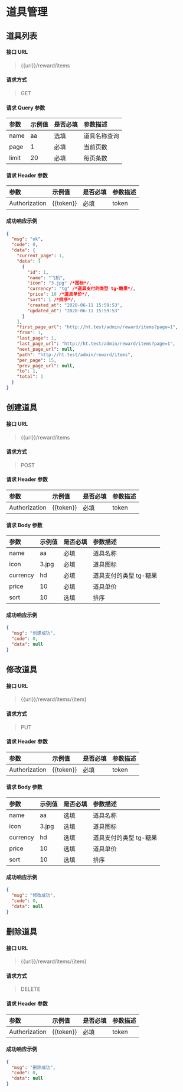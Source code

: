 # 道具管理

## 道具列表

#### 接口 URL

> {{url}}/reward/items

#### 请求方式

> GET

#### 请求 Query 参数

| 参数  | 示例值 | 是否必填 | 参数描述     |
| :---- | :----- | :------- | :----------- |
| name  | aa     | 选填     | 道具名称查询 |
| page  | 1      | 必填     | 当前页数     |
| limit | 20     | 必填     | 每页条数     |

#### 请求 Header 参数

| 参数          | 示例值    | 是否必填 | 参数描述 |
| :------------ | :-------- | :------- | :------- |
| Authorization | {{token}} | 必填     | token    |

#### 成功响应示例

```json
{
  "msg": "ok",
  "code": 0,
  "data": {
    "current_page": 1,
    "data": [
      {
        "id": 1,
        "name": "飞机",
        "icon": "3.jpg" /*图标*/,
        "currency": "tg" /*道具支付的类型 tg-糖果*/,
        "price": 10 /*道具单价*/,
        "sort": 1 /*排序*/,
        "created_at": "2020-06-11 15:59:53",
        "updated_at": "2020-06-11 15:59:53"
      }
    ],
    "first_page_url": "http://ht.test/admin/reward/items?page=1",
    "from": 1,
    "last_page": 1,
    "last_page_url": "http://ht.test/admin/reward/items?page=1",
    "next_page_url": null,
    "path": "http://ht.test/admin/reward/items",
    "per_page": 15,
    "prev_page_url": null,
    "to": 1,
    "total": 1
  }
}
```

## 创建道具

#### 接口 URL

> {{url}}/reward/items

#### 请求方式

> POST

#### 请求 Header 参数

| 参数          | 示例值    | 是否必填 | 参数描述 |
| :------------ | :-------- | :------- | :------- |
| Authorization | {{token}} | 必填     | token    |

#### 请求 Body 参数

| 参数     | 示例值 | 是否必填 | 参数描述               |
| :------- | :----- | :------- | :--------------------- |
| name     | aa     | 必填     | 道具名称               |
| icon     | 3.jpg  | 必填     | 道具图标               |
| currency | hd     | 必填     | 道具支付的类型 tg-糖果 |
| price    | 10     | 必填     | 道具单价               |
| sort     | 10     | 选填     | 排序                   |

#### 成功响应示例

```json
{
  "msg": "创建成功",
  "code": 0,
  "data": null
}
```

## 修改道具

#### 接口 URL

> {{url}}/reward/items/{item}

#### 请求方式

> PUT

#### 请求 Header 参数

| 参数          | 示例值    | 是否必填 | 参数描述 |
| :------------ | :-------- | :------- | :------- |
| Authorization | {{token}} | 必填     | token    |

#### 请求 Body 参数

| 参数     | 示例值 | 是否必填 | 参数描述               |
| :------- | :----- | :------- | :--------------------- |
| name     | aa     | 选填     | 道具名称               |
| icon     | 3.jpg  | 选填     | 道具图标               |
| currency | hd     | 选填     | 道具支付的类型 tg-糖果 |
| price    | 10     | 选填     | 道具单价               |
| sort     | 10     | 选填     | 排序                   |

#### 成功响应示例

```json
{
  "msg": "修改成功",
  "code": 0,
  "data": null
}
```

## 删除道具

#### 接口 URL

> {{url}}/reward/items/{item}

#### 请求方式

> DELETE

#### 请求 Header 参数

| 参数          | 示例值    | 是否必填 | 参数描述 |
| :------------ | :-------- | :------- | :------- |
| Authorization | {{token}} | 必填     | token    |

#### 成功响应示例

```json
{
  "msg": "删除成功",
  "code": 0,
  "data": null
}
```
